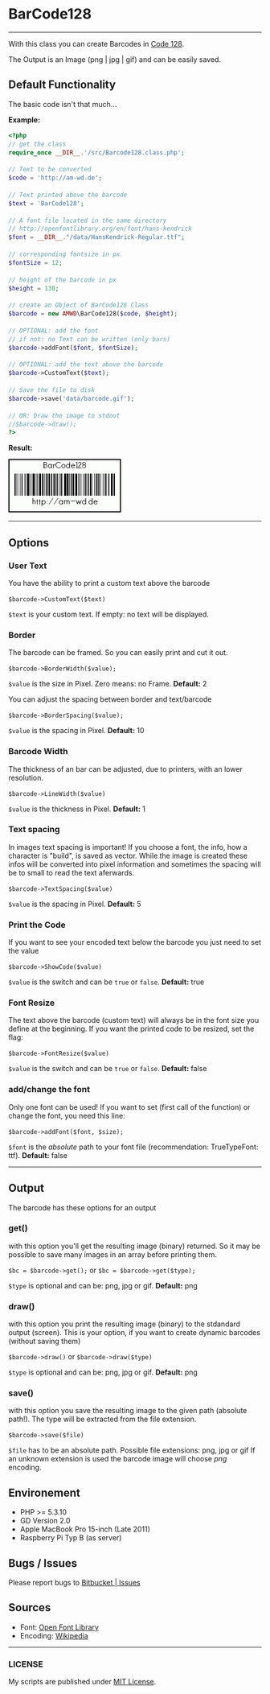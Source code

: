 # BarCode128

-----

With this class you can create Barcodes in [Code 128](http://en.wikipedia.org/wiki/Code_128).

The Output is an Image (png | jpg | gif) and can be easily saved.

## Default Functionality

The basic code isn't that much...

**Example:**

```php
<?php
// get the class
require_once __DIR__.'/src/Barcode128.class.php';

// Text to be converted
$code = 'http://am-wd.de';

// Text printed above the barcode
$text = 'BarCode128';

// A font file located in the same directory
// http://openfontlibrary.org/en/font/hans-kendrick
$font = __DIR__."/data/HansKendrick-Regular.ttf";

// corresponding fontsize in px
$fontSize = 12;

// height of the barcode in px
$height = 130;

// create an Object of BarCode128 Class
$barcode = new AMWD\BarCode128($code, $height);

// OPTIONAL: add the font
// if not: no Text can be written (only bars)
$barcode->addFont($font, $fontSize);

// OPTIONAL: add the text above the barcode
$barcode->CustomText($text);

// Save the file to disk
$barcode->save('data/barcode.gif');

// OR: Draw the image to stdout
//$barcode->draw();
?>
```

**Result:**

![Result Image](data/barcode.gif)

-----

## Options

### User Text

You have the ability to print a custom text above the barcode

`$barcode->CustomText($text)`

`$text` is your custom text. If empty: no text will be displayed.

### Border

The barcode can be framed. So you can easily print and cut it out.

`$barcode->BorderWidth($value);`

`$value` is the size in Pixel. Zero means: no Frame. **Default:** 2

You can adjust the spacing between border and text/barcode

`$barcode->BorderSpacing($value);`

`$value` is the spacing in Pixel. **Default:** 10

### Barcode Width

The thickness of an bar can be adjusted, due to printers, with an lower resolution.

`$barcode->LineWidth($value)`

`$value` is the thickness in Pixel. **Default:** 1

### Text spacing

In images text spacing is important! If you choose a font, the info, how a character is "build", is saved as vector. While the image is created these infos will be converted into pixel information and sometimes the spacing will be to small to read the text aferwards.

`$barcode->TextSpacing($value)`

`$value` is the spacing in Pixel. **Default:** 5

### Print the Code

If you want to see your encoded text below the barcode you just need to set the value

`$barcode->ShowCode($value)`

`$value` is the switch and can be `true` or `false`. **Default:** true

### Font Resize

The text above the barcode (custom text) will always be in the font size you define at the beginning.
If you want the printed code to be resized, set the flag:

`$barcode->FontResize($value)`

`$value` is the switch and can be `true` or `false`. **Default:** false

### add/change the font

Only one font can be used! If you want to set (first call of the function) or change the font, you need this line:

`$barcode->addFont($font, $size);`

`$font` is the *absolute* path to your font file (recommendation: TrueTypeFont: ttf). **Default:** false

-----

## Output

The barcode has these options for an output

### get()

with this option you'll get the resulting image (binary) returned. So it may be possible to save many images in an array before printing them.

`$bc = $barcode->get();` or `$bc = $barcode->get($type);`

`$type` is optional and can be: png, jpg or gif. **Default:** png

### draw()

with this option you print the resulting image (binary) to the stdandard output (screen).
This is your option, if you want to create dynamic barcodes (without saving them)

`$barcode->draw()` or `$barcode->draw($type)`

`$type` is optional and can be: png, jpg or gif. **Default:** png

### save()

with this option you save the resulting image to the given path (absolute path!).
The type will be extracted from the file extension.

`$barcode->save($file)`

`$file` has to be an absolute path. Possible file extensions: png, jpg or gif
If an unknown extension is used the barcode image will choose *png* encoding.

## Environement

- PHP >= 5.3.10
- GD Version 2.0
- Apple MacBook Pro 15-inch (Late 2011)
- Raspberry Pi Typ B (as server)

## Bugs / Issues

Please report bugs to [Bitbucket | Issues](https://bitbucket.org/BlackyPanther/barcodes-128/issues)

## Sources

- Font: [Open Font Library](http://openfontlibrary.org/en/font/hans-kendrick)
- Encoding: [Wikipedia](http://en.wikipedia.org/wiki/Code_128)

-----

### LICENSE
My scripts are published under [MIT License](https://am-wd.de/index.php?p=about#license).
